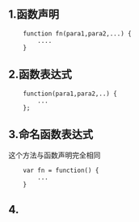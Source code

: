 ## 1.函数声明

```
    function fn(para1,para2,...) {
        ....
    }
```

## 2.函数表达式

```
    function(para1,para2,..) {
        ...
    };
```

## 3.命名函数表达式

这个方法与函数声明完全相同
```
    var fn = function() {
        ...
    }
```

## 4.
